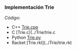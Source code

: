 ### Implementación Trie

_Código:_ 

- C++ [Trie.cpp](../Trie/trie.cpp)
- C [Trie.c](../Trie/trie.c
- Python [Trie.py](../Trie/trie.py)
- Racket [Trie.rkt](../Trie/trie.rkt
